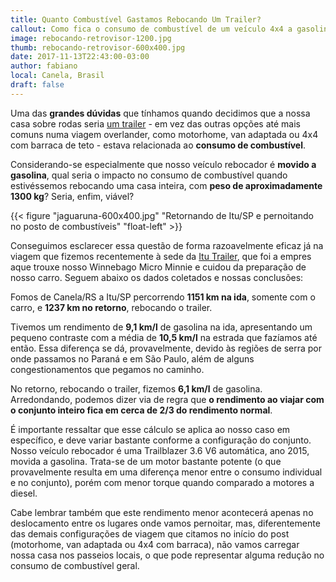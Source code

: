 ```yaml
---
title: Quanto Combustível Gastamos Rebocando Um Trailer?
callout: Como fica o consumo de combustível de um veículo 4x4 a gasolina, ao rebocar um trailer?
image: rebocando-retrovisor-1200.jpg
thumb: rebocando-retrovisor-600x400.jpg
date: 2017-11-13T22:43:00-03:00
author: fabiano
local: Canela, Brasil
draft: false
---
```


Uma das **grandes dúvidas** que tínhamos quando decidimos que a nossa casa sobre rodas seria [um trailer](https://www.instagram.com/p/BYqxQYEHPTr/?taken-by=6overlanders) - em vez das outras opções até mais comuns numa viagem overlander, como motorhome, van adaptada ou 4x4 com barraca de teto - estava relacionada ao **consumo de combustível**.

Considerando-se especialmente que nosso veículo rebocador é **movido a gasolina**, qual seria o impacto no consumo de combustível quando estivéssemos rebocando uma casa inteira, com **peso de aproximadamente 1300 kg**? Seria, enfim, viável?

{{< figure "jaguaruna-600x400.jpg" "Retornando de Itu/SP e pernoitando no posto de combustíveis" "float-left" >}}

Conseguimos esclarecer essa questão de forma razoavelmente eficaz já na viagem que fizemos recentemente à sede da [Itu Trailer](http://www.itutrailer.com.br/), que foi a empres aque trouxe nosso Winnebago Micro Minnie e cuidou da preparação de nosso carro. Seguem abaixo os dados coletados e nossas conclusões:

Fomos de Canela/RS a Itu/SP percorrendo **1151 km na ida**, somente com o carro, e **1237 km no retorno**, rebocando o trailer. 

Tivemos um rendimento de **9,1 km/l** de gasolina na ida, apresentando um pequeno contraste com a média de **10,5 km/l** na estrada que fazíamos até então. Essa diferença se dá, provavelmente, devido às regiões de serra por onde passamos no Paraná e em São Paulo, além de alguns congestionamentos que pegamos no caminho.

No retorno, rebocando o trailer, fizemos **6,1 km/l** de gasolina. Arredondando, podemos dizer via de regra que **o rendimento ao viajar com o conjunto inteiro fica em cerca de 2/3 do rendimento normal**.

É importante ressaltar que esse cálculo se aplica ao nosso caso em específico, e deve variar bastante conforme a configuração do conjunto. Nosso veículo rebocador é uma Trailblazer 3.6 V6 automática, ano 2015, movida a gasolina. Trata-se de um motor bastante potente (o que provavelmente resulta em uma diferença menor entre o consumo individual e no conjunto), porém com menor torque quando comparado a motores a diesel. 

Cabe lembrar também que este rendimento menor acontecerá apenas no deslocamento entre os lugares onde vamos pernoitar, mas, diferentemente das demais configurações de viagem que citamos no início do post (motorhome, van adaptada ou 4x4 com barraca), não vamos carregar nossa casa nos passeios locais, o que pode representar alguma redução no consumo de combustível geral.
